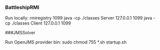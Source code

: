 ### BattleshipRMI

Run locally:
rmiregistry 1099
java -cp ./classes Server 127.0.0.1 1099
java -cp ./classes Client 127.0.0.1 1099

###JMSSolver

Run OpenJMS provider
bin: 	sudo chmod 755 *.sh
	startup.sh
